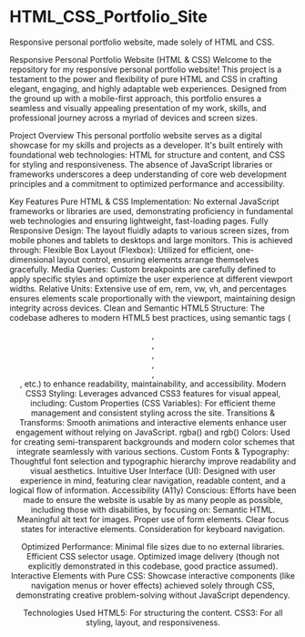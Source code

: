 # HTML_CSS_Portfolio_Site
Responsive personal portfolio website, made solely of HTML and CSS.

Responsive Personal Portfolio Website (HTML & CSS)
Welcome to the repository for my responsive personal portfolio website! This project is a testament to the power and flexibility of pure HTML and CSS in crafting elegant, engaging, and highly adaptable web experiences. Designed from the ground up with a mobile-first approach, this portfolio ensures a seamless and visually appealing presentation of my work, skills, and professional journey across a myriad of devices and screen sizes.

Project Overview
This personal portfolio website serves as a digital showcase for my skills and projects as a developer. It's built entirely with foundational web technologies: HTML for structure and content, and CSS for styling and responsiveness. The absence of JavaScript libraries or frameworks underscores a deep understanding of core web development principles and a commitment to optimized performance and accessibility.

Key Features
Pure HTML & CSS Implementation: No external JavaScript frameworks or libraries are used, demonstrating proficiency in fundamental web technologies and ensuring lightweight, fast-loading pages.
Fully Responsive Design: The layout fluidly adapts to various screen sizes, from mobile phones and tablets to desktops and large monitors. This is achieved through:
Flexible Box Layout (Flexbox): Utilized for efficient, one-dimensional layout control, ensuring elements arrange themselves gracefully.
Media Queries: Custom breakpoints are carefully defined to apply specific styles and optimize the user experience at different viewport widths.
Relative Units: Extensive use of em, rem, vw, vh, and percentages ensures elements scale proportionally with the viewport, maintaining design integrity across devices.
Clean and Semantic HTML5 Structure: The codebase adheres to modern HTML5 best practices, using semantic tags (<header>, <nav>, <main>, <section>, <article>, <footer>, etc.) to enhance readability, maintainability, and accessibility.
Modern CSS3 Styling: Leverages advanced CSS3 features for visual appeal, including:
Custom Properties (CSS Variables): For efficient theme management and consistent styling across the site.
Transitions & Transforms: Smooth animations and interactive elements enhance user engagement without relying on JavaScript.
rgba() and rgb() Colors: Used for creating semi-transparent backgrounds and modern color schemes that integrate seamlessly with various sections.
Custom Fonts & Typography: Thoughtful font selection and typographic hierarchy improve readability and visual aesthetics.
Intuitive User Interface (UI): Designed with user experience in mind, featuring clear navigation, readable content, and a logical flow of information.
Accessibility (A11y) Conscious: Efforts have been made to ensure the website is usable by as many people as possible, including those with disabilities, by focusing on:
Semantic HTML.
Meaningful alt text for images.
Proper use of form elements.
Clear focus states for interactive elements.
Consideration for keyboard navigation.

Optimized Performance:
Minimal file sizes due to no external libraries.
Efficient CSS selector usage.
Optimized image delivery (though not explicitly demonstrated in this codebase, good practice assumed).
Interactive Elements with Pure CSS: Showcase interactive components (like navigation menus or hover effects) achieved solely through CSS, demonstrating creative problem-solving without JavaScript dependency.

Technologies Used
HTML5: For structuring the content.
CSS3: For all styling, layout, and responsiveness.
